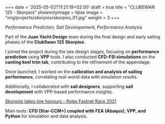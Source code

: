 +++
date = '2025-05-02T11:21:19+02:00'
draft = true
title = "CLUBSWAN 125 - Skorpios"
showonlyimage = false
image = "img/projects/skorpios/skorpios_01.jpg"
weight = 3
+++

*Performance Prediction, Sail Developement, Performance Analysis*

<!--more-->

Part of the **Juan Yacht Design** team during the final design and early sailing phases of the **ClubSwan 125 Skorpios**.

I joined the project during the late design stages, focusing on **performance prediction** using **VPP** tools. I also conducted **CFD-FSI simulations** on the **canting keel trim tab**, contributing to the refinement of the appendage.

Once launched, I worked on the **calibration and analysis of sailing performance**, correlating real-world data with simulation results.

Additionally, I collaborated with **sail designers**, supporting **sail development** with VPP-based performance insights.

[Skorpios takes line honours – Rolex Fastnet Race 2021](https://www.rolexfastnetrace.com/en/videos/1085-skorpios-takes-line-honours-in-cherbourg)

Main tools: **CFD (Star-CCM+) coupled with FEA (Abaqus), VPP, and Python** for simulation and data analysis.